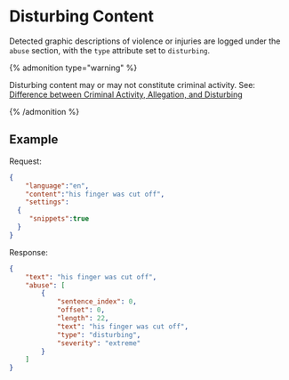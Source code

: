 # Disturbing Content

Detected graphic descriptions of violence or injuries are logged under the `abuse` section, with the `type` attribute set to `disturbing`.

{% admonition type="warning" %}

Disturbing content may or may not constitute criminal activity. See: [Difference between Criminal Activity, Allegation, and Disturbing](./criminalallegationdisturbing.md)

{% /admonition %}

## Example

Request:

```json
{
	"language":"en",
	"content":"his finger was cut off", 
	"settings": 
  {
	 "snippets":true
  }
}
```

Response:

```json
{
	"text": "his finger was cut off",
	"abuse": [
		{
			"sentence_index": 0,
			"offset": 0,
			"length": 22,
			"text": "his finger was cut off",
			"type": "disturbing",
			"severity": "extreme"
		}
	]
}
```